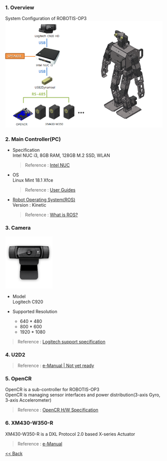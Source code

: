 ### 1. Overview
System Configuration of ROBOTIS-OP3  
<img src="https://github.com/ROBOTIS-GIT/ROBOTIS-Documents/blob/master/wiki-images/ROBOTIS-OP3/op3_system_configuration.png?raw=true" height="30%"/>

### 2. Main Controller(PC)
 - Specification  
  Intel NUC i3, 8GB RAM, 128GB M.2 SSD, WLAN  
   > Reference : [Intel NUC](https://www.intel.com/content/www/us/en/products/boards-kits/nuc/kits.html)  

 - OS  
   Linux Mint 18.1 Xfce
   > Reference : [User Guides](https://www.linuxmint.com/documentation.php)  

 - [Robot Operating System(ROS)](OP3-Robot-Operating-System)  
   Version :  Kinetic  
   > Reference : [What is ROS?](http://www.ros.org/about-ros/)


### 3. Camera

<img src="https://github.com/ROBOTIS-GIT/ROBOTIS-Documents/blob/master/wiki-images/ROBOTIS-OP3/hd-pro-webcam-c920-feature-image.png?raw=true" align="bottom" width="30%"/>   

  * Model  
    Logitech C920

  * Supported Resolution
    - 640 * 480  
    - 800 * 600  
    - 1920 * 1080  


  > Reference : [Logitech support specification](http://support.logitech.com/en_ca/product/hd-pro-webcam-c920/specs)  


### 4. U2D2  
  > Reference : [e-Manual | Not yet ready]()  


### 5. OpenCR  
  OpenCR is a sub-controller for ROBOTIS-OP3  
  OpenCR is managing sensor interfaces and power distribution(3-axis Gyro, 3-axis Accelerometer)
  > Reference : [OpenCR H/W Specification](https://github.com/ROBOTIS-GIT/OpenCR/wiki/Hardware_Specification)  


### 6. XM430-W350-R  
  XM430-W350-R is a DXL Protocol 2.0 based X-series Actuator  
  > Reference : [e-Manual](http://support.robotis.com/en/techsupport_eng.htm#product/actuator/dynamixel_x/xm_series/xm430-w350.htm)  


[&lt;&lt; Back](OP3-User's-Guide)
